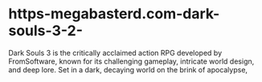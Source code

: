 # https-megabasterd.com-dark-souls-3-2-
Dark Souls 3 is the critically acclaimed action RPG developed by FromSoftware, known for its challenging gameplay, intricate world design, and deep lore. Set in a dark, decaying world on the brink of apocalypse,
